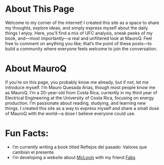 # About This Page
Welcome to my corner of the internet! I created this site as a space to share my thoughts, explore ideas, and simply express myself about the daily things I enjoy. Here, you’ll find a mix of UFC analysis, sneak peeks of my book, and—most importantly—a real and unfiltered look at MauroQ. Feel free to comment on anything you like; that’s the point of these posts—to build a community where everyone feels welcome to join the conversation.


# About MauroQ

If you’re on this page, you probably know me already, but if not, let me introduce myself. I’m Mauro Quesada Arias, though most people know me as MauroQ. I’m a 20-year-old from Costa Rica, currently in my third year of Electrical Engineering at the University of Costa Rica, focusing on energy production. I’m passionate about reading, studying, and learning new things. I created this site as a way to express myself and share a small dose of MauroQ with the world—a dose I believe everyone could use.


# Fun Facts:

- I’m currently writing a book titled Reflejos del pasado: Valores que cambian el presente.
- I’m developing a website about [McLovin](https://www.mclovin.site/) with my friend [Fabs](https://github.com/FabsCR)


